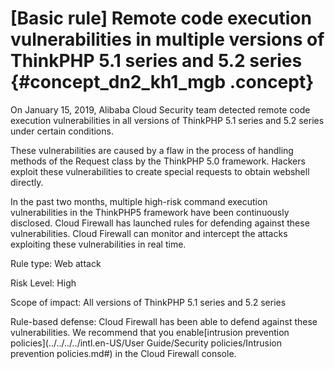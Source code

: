 # \[Basic rule\] Remote code execution vulnerabilities in multiple versions of ThinkPHP 5.1 series and 5.2 series {#concept_dn2_kh1_mgb .concept}

On January 15, 2019, Alibaba Cloud Security team detected remote code execution vulnerabilities in all versions of ThinkPHP 5.1 series and 5.2 series under certain conditions.

These vulnerabilities are caused by a flaw in the process of handling methods of the Request class by the ThinkPHP 5.0 framework. Hackers exploit these vulnerabilities to create special requests to obtain webshell directly.

In the past two months, multiple high-risk command execution vulnerabilities in the ThinkPHP5 framework have been continuously disclosed. Cloud Firewall has launched rules for defending against these vulnerabilities. Cloud Firewall can monitor and intercept the attacks exploiting these vulnerabilities in real time.

Rule type: Web attack

Risk Level: High

Scope of impact: All versions of ThinkPHP 5.1 series and 5.2 series

Rule-based defense: Cloud Firewall has been able to defend against these vulnerabilities. We recommend that you enable[intrusion prevention policies](../../../../intl.en-US/User Guide/Security policies/Intrusion prevention policies.md#) in the Cloud Firewall console.

